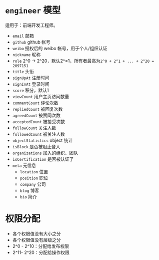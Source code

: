 # `engineer` 模型

适用于：前端开发工程师。

- `email` 邮箱
- `github` github 帐号
- `weibo` 授权后的 weibo 帐号，用于个人/组织认证
- `nickname` 昵称
- `role` 2^0 -> 2^20，默认2^=1，所有者最高为`2^0 + 2^1 + ... + 2^20 = 2097151`
- `title` 头衔
- `signUpAt` 注册时间
- `signInAt` 登录时间
- `score` 积分，默认1
- `viewCount` 用户主页访问数量
- `commentCount` 评论次数
- `repliedCount` 被回复次数
- `agreedCount` 被赞同次数
- `acceptedCount` 被接受次数
- `followCount` 关注人数
- `followedCount` 被关注人数
- `objectStatistics` object 统计
- `isBlock` 是否被阻止登入
- `organizations` 加入的组织、团队
- `isCertification` 是否被认证了
- `meta` 元信息
	- `location` 位置
	- `position` 职位
	- `company` 公司
	- `blog` 博客
	- `bio` 简介


# 权限分配
- 各个权限值没有大小之分
- 各个权限值没有层级之分
- 2^0 - 2^10：分配给发布权限
- 2^11- 2^20：分配给操作权限